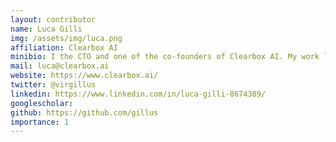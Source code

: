 ```yaml
---
layout: contributor
name: Luca Gilli
img: /assets/img/luca.png
affiliation: Clearbox AI
minibio: I the CTO and one of the co-founders of Clearbox AI. My work largely revolves around conceptualising and applying XAI and uncertainty quantification techniques for the monitoring and continuous improvement of machine learning models in production.
mail: luca@clearbox.ai
website: https://www.clearbox.ai/
twitter: @virgillus
linkedin: https://www.linkedin.com/in/luca-gilli-8674389/
googlescholar: 
github: https://github.com/gillus
importance: 1
---
```

